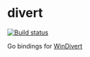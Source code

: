 # divert

[![Build status](https://ci.appveyor.com/api/projects/status/a6ltutpf7i85oha5?svg=true)](https://ci.appveyor.com/project/clmul/divert)

Go bindings for [WinDivert](https://reqrypt.org/windivert.html)
